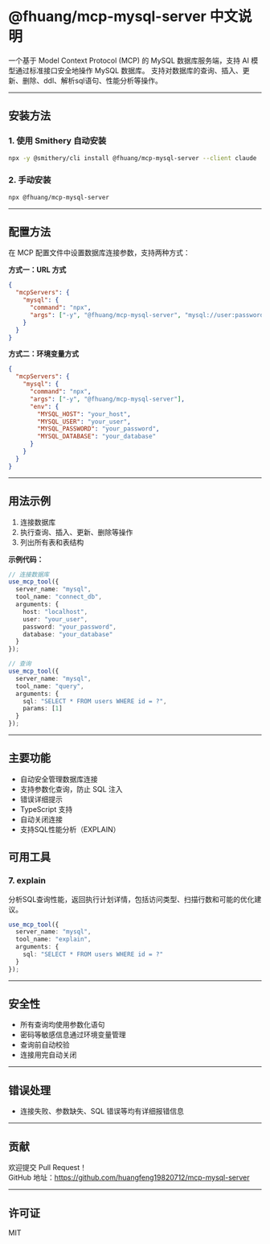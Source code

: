 # @fhuang/mcp-mysql-server 中文说明

一个基于 Model Context Protocol (MCP) 的 MySQL 数据库服务端，支持 AI 模型通过标准接口安全地操作 MySQL 数据库。
支持对数据库的查询、插入、更新、删除、ddl、解析sql语句、性能分析等操作。

---

## 安装方法

### 1. 使用 Smithery 自动安装

```bash
npx -y @smithery/cli install @fhuang/mcp-mysql-server --client claude
```

### 2. 手动安装

```bash
npx @fhuang/mcp-mysql-server
```

---

## 配置方法

在 MCP 配置文件中设置数据库连接参数，支持两种方式：

**方式一：URL 方式**

```json
{
  "mcpServers": {
    "mysql": {
      "command": "npx",
      "args": ["-y", "@fhuang/mcp-mysql-server", "mysql://user:password@localhost:port/database"]
    }
  }
}
```

**方式二：环境变量方式**

```json
{
  "mcpServers": {
    "mysql": {
      "command": "npx",
      "args": ["-y", "@fhuang/mcp-mysql-server"],
      "env": {
        "MYSQL_HOST": "your_host",
        "MYSQL_USER": "your_user",
        "MYSQL_PASSWORD": "your_password",
        "MYSQL_DATABASE": "your_database"
      }
    }
  }
}
```

---

## 用法示例

1. 连接数据库
2. 执行查询、插入、更新、删除等操作
3. 列出所有表和表结构

**示例代码：**

```typescript
// 连接数据库
use_mcp_tool({
  server_name: "mysql",
  tool_name: "connect_db",
  arguments: {
    host: "localhost",
    user: "your_user",
    password: "your_password",
    database: "your_database"
  }
});

// 查询
use_mcp_tool({
  server_name: "mysql",
  tool_name: "query",
  arguments: {
    sql: "SELECT * FROM users WHERE id = ?",
    params: [1]
  }
});
```

---

## 主要功能

- 自动安全管理数据库连接
- 支持参数化查询，防止 SQL 注入
- 错误详细提示
- TypeScript 支持
- 自动关闭连接
- 支持SQL性能分析（EXPLAIN）

## 可用工具

### 7. explain
分析SQL查询性能，返回执行计划详情，包括访问类型、扫描行数和可能的优化建议。

```typescript
use_mcp_tool({
  server_name: "mysql",
  tool_name: "explain",
  arguments: {
    sql: "SELECT * FROM users WHERE id = ?"
  }
});
```

---

## 安全性

- 所有查询均使用参数化语句
- 密码等敏感信息通过环境变量管理
- 查询前自动校验
- 连接用完自动关闭

---

## 错误处理

- 连接失败、参数缺失、SQL 错误等均有详细报错信息

---

## 贡献

欢迎提交 Pull Request！  
GitHub 地址：https://github.com/huangfeng19820712/mcp-mysql-server

---

## 许可证

MIT